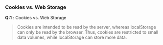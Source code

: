 ### Cookies vs. Web Storage

**Q:1** : Cookies vs. Web Storage

> Cookies are intended to be read by the server, whereas localStorage can only be read by the browser. Thus, cookies are restricted to small data volumes, while localStorage can store more data.
